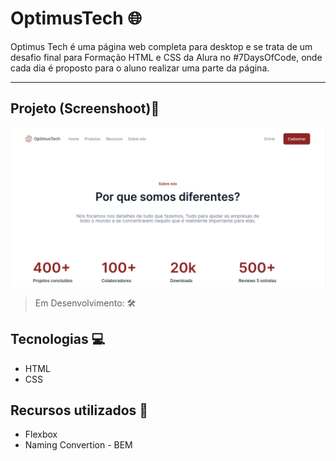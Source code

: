 # OptimusTech 🌐


Optimus Tech é uma página web completa para desktop e se trata de um desafio final para Formação HTML e CSS da Alura no #7DaysOfCode, onde cada dia é proposto para o aluno realizar uma parte da página. 

<hr/>

## Projeto (Screenshoot)📸

![screnshot do projeto](.github/captura-optimustech.png)

> Em Desenvolvimento: 🛠

## Tecnologias 💻

* HTML
* CSS

## Recursos utilizados 📗

* Flexbox
* Naming Convertion - BEM

